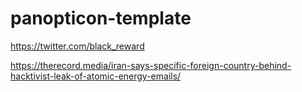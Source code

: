 # panopticon-template

https://twitter.com/black_reward

https://therecord.media/iran-says-specific-foreign-country-behind-hacktivist-leak-of-atomic-energy-emails/
